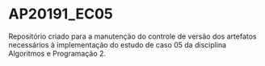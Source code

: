 # AP20191_EC05
Repositório criado para a manutenção do controle de versão dos artefatos necessários à implementação do estudo de caso 05 da disciplina Algoritmos e Programação 2.
